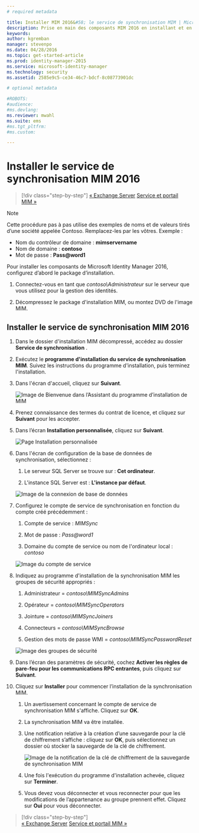 ```yaml
---
# required metadata

title: Installer MIM 2016&#58; le service de synchronisation MIM | Microsoft Identity Manager
description: Prise en main des composants MIM 2016 en installant et en configurant le service de synchronisation.
keywords:
author: kgremban
manager: stevenpo
ms.date: 04/28/2016
ms.topic: get-started-article
ms.prod: identity-manager-2015
ms.service: microsoft-identity-manager
ms.technology: security
ms.assetid: 2585e9c5-ce34-46c7-bdcf-8c08773901dc

# optional metadata

#ROBOTS:
#audience:
#ms.devlang:
ms.reviewer: mwahl
ms.suite: ems
#ms.tgt_pltfrm:
#ms.custom:

---
```


# Installer le service de synchronisation MIM 2016

>[!div class="step-by-step"]
[« Exchange Server](prepare-server-exchange.md)
[Service et portail MIM »](install-mim-service-portal.md)

> [!NOTE]
> Cette procédure pas à pas utilise des exemples de noms et de valeurs tirés d’une société appelée Contoso. Remplacez-les par les vôtres. Exemple :
> - Nom du contrôleur de domaine : **mimservername**
> - Nom de domaine : **contoso**
> - Mot de passe : **Pass@word1**

Pour installer les composants de Microsoft Identity Manager 2016, configurez d’abord le package d’installation.

1. Connectez-vous en tant que *contoso\Administrateur* sur le serveur que vous utilisez pour la gestion des identités.

2. Décompressez le package d'installation MIM, ou montez DVD de l'image MIM.

## Installer le service de synchronisation MIM 2016

1. Dans le dossier d'installation MIM décompressé, accédez au dossier **Service de synchronisation** .

2. Exécutez le **programme d'installation du service de synchronisation MIM**. Suivez les instructions du programme d'installation, puis terminez l'installation.

3. Dans l'écran d'accueil, cliquez sur **Suivant**.

    ![Image de Bienvenue dans l’Assistant du programme d’installation de MIM](media/MIM-Install1.png)

4. Prenez connaissance des termes du contrat de licence, et cliquez sur **Suivant** pour les accepter.

5. Dans l’écran **Installation personnalisée**, cliquez sur **Suivant**.

    ![Page Installation personnalisée](media/MIM-Install2.png)

6.  Dans l'écran de configuration de la base de données de synchronisation, sélectionnez :

    1.  Le serveur SQL Server se trouve sur : **Cet ordinateur**.

    2.  L'instance SQL Server est : **L'instance par défaut**.

    ![Image de la connexion de base de données](media/MIM-Install3.png)

7.  Configurez le compte de service de synchronisation en fonction du compte créé précédemment :

    1.  Compte de service : *MIMSync*

    2.  Mot de passe : *Pass@word1*

    3.  Domaine du compte de service ou nom de l'ordinateur local : *contoso*

    ![Image du compte de service](media/MIM-Install4.png)

8.  Indiquez au programme d'installation de la synchronisation MIM les groupes de sécurité appropriés :

    1. Administrateur = *contoso\MIMSyncAdmins*

    2. Opérateur = *contoso\MIMSyncOperators*

    3. Jointure = *contoso\MIMSyncJoiners*

    4. Connecteurs = *contoso\MIMSyncBrowse*

    5. Gestion des mots de passe WMI = *contoso\MIMSyncPasswordReset*

    ![Image des groupes de sécurité](media/MIM-Install5.png)

9. Dans l’écran des paramètres de sécurité, cochez **Activer les règles de pare-feu pour les communications RPC entrantes**, puis cliquez sur **Suivant**.

10. Cliquez sur **Installer** pour commencer l’installation de la synchronisation MIM.

    1. Un avertissement concernant le compte de service de synchronisation MIM s'affiche. Cliquez sur **OK**.

    2. La synchronisation MIM va être installée.

    3. Une notification relative à la création d’une sauvegarde pour la clé de chiffrement s’affiche : cliquez sur **OK**, puis sélectionnez un dossier où stocker la sauvegarde de la clé de chiffrement.

        ![Image de la notification de la clé de chiffrement de la sauvegarde de synchronisation MIM](media/MIM-Install7.png)

    4. Une fois l'exécution du programme d'installation achevée, cliquez sur **Terminer**.

    5. Vous devez vous déconnecter et vous reconnecter pour que les modifications de l’appartenance au groupe prennent effet. Cliquez sur **Oui** pour vous déconnecter.

>[!div class="step-by-step"]  
[« Exchange Server](prepare-server-exchange.md)
[Service et portail MIM »](install-mim-service-portal.md)


<!--HONumber=Apr16_HO3-->


